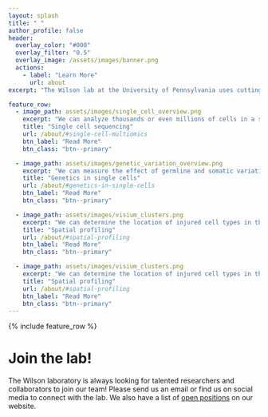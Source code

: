 ```yaml
---
layout: splash
title: " "
author_profile: false
header:
  overlay_color: "#000"
  overlay_filter: "0.5"
  overlay_image: /assets/images/banner.png
  actions:
    - label: "Learn More"
      url: about
excerpt: "The Wilson lab at the University of Pennsylvania uses cutting edge technologies like single cell sequencing and spatial profiling to develop new therapies for chronic kidney disease."

feature_row:
  - image_path: assets/images/single_cell_overview.png
    excerpt: "We can analyze thousands or even millions of cells in a single experiment to ask how cell composition and signaling pathways change in disease"
    title: "Single cell sequencing"
    url: /about/#single-cell-multiomics
    btn_label: "Read More"
    btn_class: "btn--primary"

  - image_path: assets/images/genetic_variation_overview.png
    excerpt: "We can measure the effect of germline and somatic variation in single cells to ask how genetic background affects disease progression"
    title: "Genetics in single cells"
    url: /about/#genetics-in-single-cells
    btn_label: "Read More"
    btn_class: "btn--primary"

  - image_path: assets/images/visium_clusters.png
    excerpt: "We can determine the location of injured cell types in the kidney and quantify changes in intercellular signaling"
    title: "Spatial profiling"
    url: /about/#spatial-profiling
    btn_label: "Read More"
    btn_class: "btn--primary"

  - image_path: assets/images/visium_clusters.png
    excerpt: "We can determine the location of injured cell types in the kidney and quantify changes in intercellular signaling"
    title: "Spatial profiling"
    url: /about/#spatial-profiling
    btn_label: "Read More"
    btn_class: "btn--primary"
---
```



{% include feature_row %}


# Join the lab!

The Wilson laboratory is always looking for talented researchers and collaborators to join our team! Please send us an email or find us on social media to connect with the lab. We also have a list of [open positions](/_pages/positions.md) on our website.
